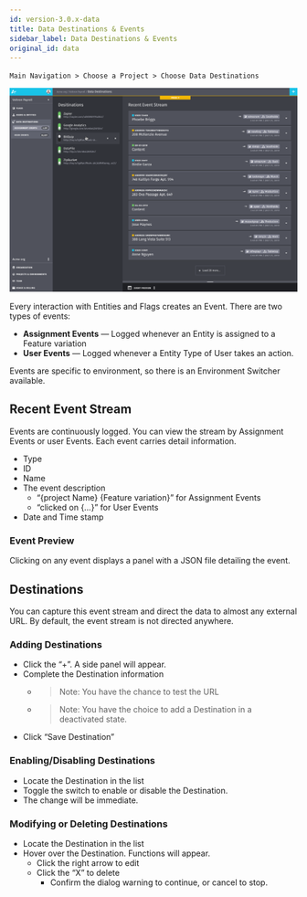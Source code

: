 ```yaml
---
id: version-3.0.x-data
title: Data Destinations & Events
sidebar_label: Data Destinations & Events
original_id: data
---
```


`Main Navigation > Choose a Project > Choose Data Destinations`


![](assets/data-destinations.png)


Every interaction with Entities and Flags creates an Event. There are two types of events:

- __Assignment Events__ — Logged whenever an Entity is assigned to a Feature variation 
- __User Events__ — Logged whenever a Entity Type of User takes an action.

Events are specific to environment, so there is an Environment Switcher available.

## Recent Event Stream

Events are continuously logged. You can view the stream by Assignment Events or user Events. Each event carries detail information.

- Type
- ID
- Name
- The event description
    - “{project Name} {Feature variation}” for Assignment Events
    - “clicked on {…}” for User Events
- Date and Time stamp

### Event Preview
Clicking on any event displays a panel with a JSON file detailing the event.

## Destinations

You can capture this event stream and direct the data to almost any external URL. By default, the event stream is not directed anywhere.

### Adding Destinations

- Click the “+”. A side panel will appear.
- Complete the Destination information
    - > Note: You have the chance to test the URL
    
    - > Note: You have the choice to add a Destination in a deactivated state.
- Click “Save Destination”

### Enabling/Disabling Destinations

- Locate the Destination in the list
- Toggle the switch to enable or disable the Destination.
- The change will be immediate.

### Modifying or Deleting Destinations

- Locate the Destination in the list
- Hover over the Destination. Functions will appear.
    - Click the right arrow to edit
    - Click the “X” to delete
        - Confirm the dialog warning to continue, or cancel to stop.
